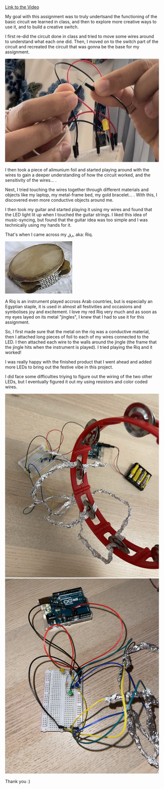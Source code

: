 [Link to the Video](https://youtu.be/JDYM0Dn_bpI)

My goal with this assignment was to truly undertsand the functioning of the basic circuit we learned in class, and then to explore more creative ways to use it, and to build a creative switch. 

I first re-did the circuit done in class and tried to move some wires around to understand what each one did. Then, I moved on to the switch part of the circuit and recreated the circuit that was gonna be the base for my assignment.

![Circuit 1](https://github.com/j-da-savage/Introduction-to-Interactive-Media/blob/main/Creative%20Switch/experiment.png)

I then took a piece of alimunium foil and started playing around with the wires to gain a deeper understanding of how the circuit worked, and the sensitivity of the wires... .

Next, I tried touching the wires together through different materials and objects like my laptop, my metal-frame bed, my gold bracelet... . With this, I discovered even more conductive objects around me.

I then took my guitar and started playing it using my wires and found that the LED light lit up when I touched the guitar strings. I liked this idea of music-syncing, but found that the guitar idea was too simple and I was technically using my hands for it.

That's when I came across my رق, aka: Riq. 

![Riq](https://github.com/j-da-savage/Introduction-to-Interactive-Media/blob/main/Creative%20Switch/riqq.jpg)

A Riq is an instrument played accross Arab countries, but is especially an Egyptian staple, it is used in almost all festivities and occasions and symbolises joy and excitement. I love my red Riq very much and as soon as my eyes layed on its metal "jingles", I knew that I had to use it for this assignment. 

So, I first made sure that the metal on the riq was a conductive material, then I attached long pieces of foil to each of my wires connected to the LED. I then attached each wire to the walls around the jingle (the frame that the jingle hits when the instrument is played). I tried playing the Riq and it worked!

I was really happy with the finished product that I went ahead and added more LEDs to bring out the festive vibe in this project. 

I did face some difficulties triying to figure out the wiring of the two other LEDs, but I eventually figured it out my using resistors and color coded wires. 

![switch](https://github.com/j-da-savage/Introduction-to-Interactive-Media/blob/main/Creative%20Switch/switch%20pic.png)
![closeup](https://github.com/j-da-savage/Introduction-to-Interactive-Media/blob/main/Creative%20Switch/close%20up.png)

Thank you :)


